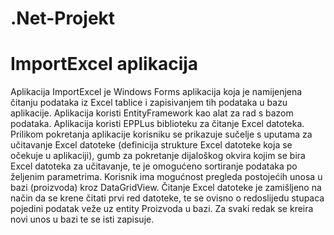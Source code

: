 # .Net-Projekt
# ImportExcel aplikacija
Aplikacija ImportExcel je Windows Forms aplikacija koja je namijenjena čitanju podataka iz Excel tablice i zapisivanjem tih podataka u bazu aplikacije.
Aplikacija koristi EntityFramework kao alat za rad s bazom podataka. Aplikacija koristi EPPLus biblioteku za čitanje Excel datoteka.
Prilikom pokretanja aplikacije korisniku se prikazuje sučelje s uputama za učitavanje Excel datoteke (definicija strukture Excel datoteke koja se očekuje u aplikaciji), 
gumb za pokretanje dijaloškog okvira kojim se bira Excel datoteka za učitavanje, te je omogućeno sortiranje podataka po željenim parametrima.
Korisnik ima mogućnost pregleda postojećih unosa u bazi (proizvoda) kroz DataGridView.
Čitanje Excel datoteke je zamišljeno na način da se krene čitati prvi red datoteke, te se ovisno o redoslijedu stupaca pojedini podatak veže uz
entity Proizvoda u bazi. Za svaki redak se kreira novi unos u bazi te se isti zapisuje.

